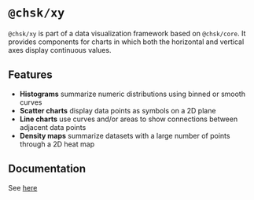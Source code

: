 # `@chsk/xy`

`@chsk/xy` is part of a data visualization framework based on `@chsk/core`.
It provides components for charts in which both the horizontal and vertical
axes display continuous values.

## Features

-   **Histograms** summarize numeric distributions using binned or smooth curves
-   **Scatter charts** display data points as symbols on a 2D plane
-   **Line charts** use curves and/or areas to show connections between
    adjacent data points
-   **Density maps** summarize datasets with a large number of points through a 2D heat map

## Documentation

See [here](https://tkonopka.github.io/chsk/?path=/docs/addons-scatter-overview--page)
